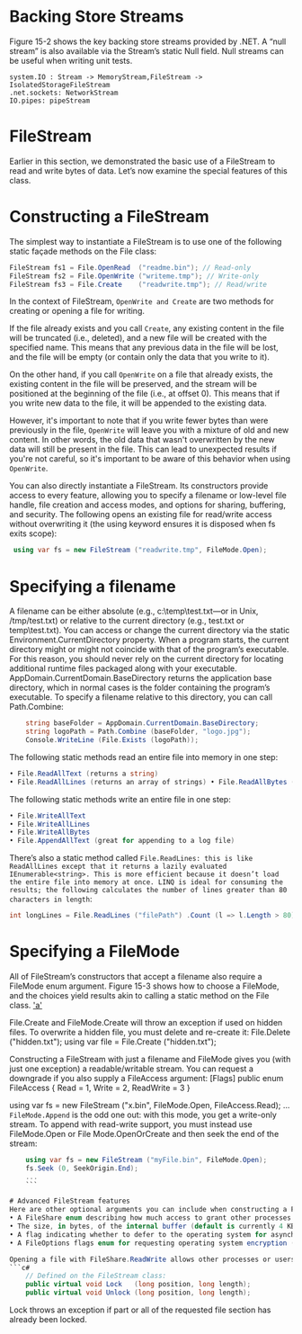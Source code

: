# Backing Store Streams
Figure 15-2 shows the key backing store streams provided by .NET. A “null stream” is also available via the Stream’s static Null field. Null streams can be useful when writing unit tests.
```
system.IO : Stream -> MemoryStream,FileStream -> IsolatedStorageFileStream
.net.sockets: NetworkStream
IO.pipes: pipeStream
```

# FileStream
Earlier in this section, we demonstrated the basic use of a FileStream to read and write bytes of data. Let’s now examine the special features of this class.

# Constructing a FileStream
The simplest way to instantiate a FileStream is to use one of the following static façade methods on the File class:
```c#
FileStream fs1 = File.OpenRead  ("readme.bin"); // Read-only
FileStream fs2 = File.OpenWrite ("writeme.tmp"); // Write-only
FileStream fs3 = File.Create    ("readwrite.tmp"); // Read/write
```

In the context of FileStream, `OpenWrite and Create` are two methods for creating or opening a file for writing.

If the file already exists and you call `Create`, any existing content in the file will be truncated (i.e., deleted), and a new file will be created with the specified name. This means that any previous data in the file will be lost, and the file will be empty (or contain only the data that you write to it).

On the other hand, if you call `OpenWrite` on a file that already exists, the existing content in the file will be preserved, and the stream will be positioned at the beginning of the file (i.e., at offset 0). This means that if you write new data to the file, it will be appended to the existing data.

However, it's important to note that if you write fewer bytes than were previously in the file, `OpenWrite` will leave you with a mixture of old and new content. In other words, the old data that wasn't overwritten by the new data will still be present in the file. This can lead to unexpected results if you're not careful, so it's important to be aware of this behavior when using `OpenWrite`.

You can also directly instantiate a FileStream. Its constructors provide access to every feature, allowing you to specify a filename or low-level file handle, file creation and access modes, and options for sharing, buffering, and security. The following opens an existing file for read/write access without overwriting it (the using keyword ensures it is disposed when fs exits scope):
```c#
 using var fs = new FileStream ("readwrite.tmp", FileMode.Open);
```

# Specifying a filename
A filename can be either absolute (e.g., c:\temp\test.txt—or in Unix, /tmp/test.txt) or relative to the current directory (e.g., test.txt or temp\test.txt). You can access or change the current directory via the static Environment.CurrentDirectory property.
When a program starts, the current directory might or might not coincide with that of the program’s executable. For this reason, you should never rely on the current directory for locating additional runtime files packaged along with your executable.
AppDomain.CurrentDomain.BaseDirectory returns the application base directory, which in normal cases is the folder containing the program’s executable. To specify a filename relative to this directory, you can call Path.Combine:
```c#
    string baseFolder = AppDomain.CurrentDomain.BaseDirectory;
    string logoPath = Path.Combine (baseFolder, "logo.jpg");
    Console.WriteLine (File.Exists (logoPath));
```

The following static methods read an entire file into memory in one step:
```c#
• File.ReadAllText (returns a string)
• File.ReadAllLines (returns an array of strings) • File.ReadAllBytes (returns a byte array)
```
The following static methods write an entire file in one step:
```c#
• File.WriteAllText
• File.WriteAllLines
• File.WriteAllBytes
• File.AppendAllText (great for appending to a log file)
```
There’s also a static method called `File.ReadLines: this is like ReadAllLines except that it returns a lazily evaluated IEnumerable<string>. This is more efficient because it doesn’t load the entire file into memory at once. LINQ is ideal for consuming the results; the following calculates the number of lines greater than 80 characters in length`:
```c#
int longLines = File.ReadLines ("filePath") .Count (l => l.Length > 80);
```

# Specifying a FileMode
All of FileStream’s constructors that accept a filename also require a FileMode enum argument. Figure 15-3 shows how to choose a FileMode, and the choices yield results akin to calling a static method on the File class.
['a'](/assets/iamges/filemode.png)

File.Create and FileMode.Create will throw an exception if used on hidden files. To overwrite a hidden file, you must delete and re-create it:
File.Delete ("hidden.txt");
using var file = File.Create ("hidden.txt");

Constructing a FileStream with just a filename and FileMode gives you (with just one exception) a readable/writable stream. You can request a downgrade if you also supply a FileAccess argument:
[Flags]
public enum FileAccess { Read = 1, Write = 2, ReadWrite = 3 }

using var fs = new FileStream ("x.bin", FileMode.Open, FileAccess.Read);
    ...
`FileMode.Append` is the odd one out: with this mode, you get a write-only stream. To append with read-write support, you must instead use FileMode.Open or File Mode.OpenOrCreate and then seek the end of the stream:
```c#
    using var fs = new FileStream ("myFile.bin", FileMode.Open);
    fs.Seek (0, SeekOrigin.End);
    ...
    ```

# Advanced FileStream features
Here are other optional arguments you can include when constructing a File Stream:
• A FileShare enum describing how much access to grant other processes wanting to dip into the same file before you’ve finished (None, Read [default], ReadWrite, or Write).
• The size, in bytes, of the internal buffer (default is currently 4 KB).
• A flag indicating whether to defer to the operating system for asynchronous I/O.
• A FileOptions flags enum for requesting operating system encryption (Encryp ted), automatic deletion upon closure for temporary files (DeleteOnClose), and optimization hints (RandomAccess and SequentialScan). There is also a WriteThrough flag that requests that the OS disable write-behind caching; this is for transactional files or logs. Flags not supported by the underlying OS are silently ignored.

Opening a file with FileShare.ReadWrite allows other processes or users to simul‐ taneously read and write to the same file. To avoid chaos, you can all agree to lock specified portions of the file before reading or writing, using these methods:
```c#
    // Defined on the FileStream class:
    public virtual void Lock   (long position, long length);
    public virtual void Unlock (long position, long length);
```
Lock throws an exception if part or all of the requested file section has already been locked.
